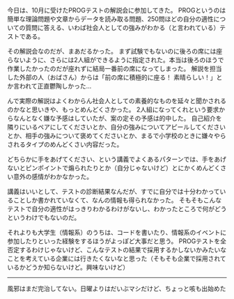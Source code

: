 今日は、10月に受けたPROGテストの解説会に参加してきた。
PROGというのは簡単な理論問題や文章からデータを読み取る問題、250問ほどの自分の適性についての質問に答える、いわば社会人としての強みがわかる（と言われている）テストである。

その解説会なのだが、まあだるかった。
まず試験でもないのに後ろの席には座らないように、さらには2人組ができるように指定された。本当は後ろのほうで作業したかったのだが座れずに結局一番前の席になってしまった。
解説を担当した外部の人（おばさん）からは「前の席に積極的に座る！ 素晴らしい！」とか言われて正直鬱陶しかった...

んで実際の解説はよくわからん社会人としての素養的なものを延々と聞かされるのかなと思いきや、もっとめんどくさかった。
2人組になってくれという要求からなんとなく嫌な予感はしていたが、案の定その予感は的中した。
自己紹介を隣りにいるペアにしてくださいとか、自分の強みについてアピールしてくださいとか、相手の強みについて褒めてくださいとか、まるで小学校のときに嫌々やらされるタイプのめんどくさい内容だった。

どちらかに手をあげてください、という講義でよくあるパターンでは、手をあげないとピンポイントで煽られたりとか（自分じゃないけど）とにかくめんどくさい意外の感情がわかなかった。

講義はいいとして、テストの診断結果なんだが、すでに自分では十分わかっていることしか書かれていなくて、なんの情報も得られなかった。
そもそもこんなテストで自分の適性がはっきりわかるわけがないし、わかったところで何がどうというわけでもないのだ。

それよりも大学生（情報系）のうちは、コードを書いたり、情報系のイベントに参加したりといった経験をするほうがよっぽど大事だと思う。
PROGテストを全否定するわけじゃないけど、こんなテストの結果で採用するかしないかみたいなことを考えている企業には行きたくないなと思った（そもそも企業で採用されているかどうか知らないけど。興味ないけど）

***

風邪はまだ完治してない。日曜よりはだいぶマシだけど、ちょっと咳も出始めた
